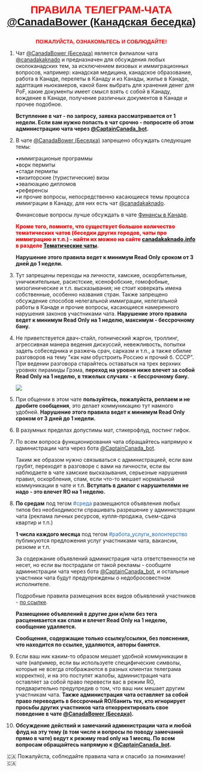 <p style="color:red; font-family:arial; font-weight:800; text-align:center; font-size:2em; "><a name="rules"></a>ПРАВИЛА ТЕЛЕГРАМ-ЧАТА<br><a href="https://t.me/CanadaBower">@CanadaBower (Канадская беседка)</a></p>

<p style="color:red; font-family:arial; font-weight:800; text-align:center; font-size:1em; ">ПОЖАЛУЙСТА, ОЗНАКОМЬТЕСЬ И СОБЛЮДАЙТЕ!</p>

1. Чат [@CanadaBower (Беседка)](https://t.me/CanadaBower) является филиалом чата [@canadakaknado](https://t.me/canadakaknado) и предназначен для обсуждения любых околоканадских тем, за исключением визовых и иммиграционных вопросов, например: канадская медицина, канадское образование, работа в Канаде, перелеты в Канаду и из Канады, жилье в Канаде, адаптация ньюкамеров, какой банк выбрать для хранения денег для PoF, какие документы имеет смысл взять с собой в Канаду, вождение в Канаде, получение различных документов в Канаде и прочее подобное.

    __Вступление в чат - по запросу, заявка рассматривается от 1 недели. Если вам нужно попасть в чат срочно - попросите об этом администрацию чата через [@CaptainCanada_bot](https://t.me/CaptainCanada_bot).__

2. В чате [@CanadaBower (Беседка)](https://t.me/CanadaBower) запрещено обсуждать следующие темы:

    ▪️иммиграционые программы  
    ▪️ворк пермиты  
    ▪️стади пермиты  
    ▪️визиторские (туристические) визы   
    ▪️эвалюацию дипломов  
    ▪️референсы  
    ▪️и прочие вопросы, непосредственно касающиеся темы процесса иммиграции в Канаду, для них есть чат [@canadakaknado](https://t.me/canadakaknado).<br>
    
    Финансовые вопросы лучше обсуждать в чате [Финансы в Канаде](https://t.me/canada_finances).<br>
   
    <span style="color:red; font-weight:800;">Кроме того, помните, что существует большое количество тематических чатов (беседки других городов, чаты про иммиграцию и т.п.) - найти их можно на сайте [canadakaknado.info](https://canadakaknado.info) в разделе [Тематические чаты](https://canadakaknado.info/#chats).</span><br>

    __Нарушение этого правила ведет к минимум Read Only сроком от 3 дней до 1 недели.__

3. Тут запрещены переходы на личности, хамские, оскорбительные, уничижительные, расистские, ксенофобские, гомофобные, мизогинические и т.п. высказывания; не стоит коверкать имена собственные, особенно названия стран. Также запрещено обсуждение способов нелегальной иммиграции, нелегальной работы в Канаде и прочие вопросы, касающиеся намеренного нарушения законов участниками чата. __Нарушение этого правила ведет к минимум Read Only на 1 неделю, максимум - бессрочному бану.__

4. Не приветствуется двач-стайл, гопнический жаргон, троллинг, агрессивная манера ведения дискуссий, невежливость, попытки задеть собеседника и разжечь срач, сарказм и т.п., а также обилие разговоров на тему "как нам обустроить Россию и прочий б. СССР". При ведении разговора старайтесь оставаться на трех верхних уровнях пирамиды Грэма, __переход на уровни ниже влечет за собой Read Only на 1 неделю, в тяжелых случаях - к бессрочному бану.__

    <img src="https://user-images.githubusercontent.com/35202703/163300846-c5043e06-731d-48f5-8dfb-196bd1610c71.png">

5. При общении в этом чате __пользуйтесь, пожалуйста, реплаем и не дробите сообщения__, это делает коммуникацию тут намного удобней. __Нарушение этого правила ведет к минимум Read Only сроком от 3 дней до 1 недели.__

6. В разумных пределах допустимы мат, стикерофлуд, постинг гифок. 

7. По всем вопроса функционирования чата обращайтесь напрямую к администрации чата через бота [@CaptainCanada_bot](https://t.me/CaptainCanada_bot).<br>

    Таким же образом нужно связываться с администрацией, если вам грубят, переходят в разговоре с вами на личности, если вы наблюдаете в чате хамские высказывания, серьезные нарушения правил, оскорбления, спам, если что-то мешает нормальной коммуникации в чате и т.п. __Вступать в диалог с нарушителями не надо - это влечет RO на 1 неделю.__<br> 
    
8. __По средам__ под тегом <span style="color: #1d6ab8">#среда</span> размещаются объявления любых типов без необходимости спрашивать разрешение у администрации чата (реклама личных ресурсов, купля-продажа, съем-сдача квартир и т.п.) 
    
    __1 числа каждого месяца__ под тегом <span style="color: #1d6ab8">#работа_услуги_волонтерство</span> публикуются предложения услуг участниками чата, вакансии, резюме и т.п. 
    
    За содержание объявлений администрация чата ответственности не несет, но если вы пострадали от такой рекламы - сообщите администрации чата через бота [@CaptainCanada_bot](https://t.me/CaptainCanada_bot), и остальные участники чата будут предупреждены о недобросовестном исполнителе. 

    Подробные правила размещения всех видов объявлений участников - [по ссылке](https://t.me/CanadaBower/485060).
    
    __Размещение объявлений в другие дни и/или без тега расценивается как спам и влечет Read Only на 1 неделю, сообщение удаляется.__
    
    __Сообщения, содержащие только ссылку/ссылки, без пояснения, что находится по ссылке, удаляются, авторы банятся.__

9. Если ваш ник каким-то образом мешает удобной коммуникации в чате (например, если вы используете специфические символы, которые не всегда отображаются в разных клиентах телеграма корректно), и на это поступят жалобы, администрация чата оставляет за собой право перевести вас в режим RO, предварительно предупредив о том, что ваш ник мешает другим участникам чата. __Также администрация чата оставляет за собой право переводить в бессрочный RO/банить тех, кто игнорирует просьбы других участников чата откорректировать свое поведение в чате [@CanadaBower (Беседка)](https://t.me/CanadaBower).__

10. __Обсуждение действий и замечаний администрации чата и любой флуд на эту тему (в том числе и вопросы по поводу замечаний прямо в чате) ведут к режиму read only на 1 месяц. По всем вопросам обращайтесь напрямую к [@CaptainCanada_bot](https://t.me/CaptainCanada_bot).__  

🇨🇦 Пожалуйста, соблюдайте правила чата и спасибо за понимание! 🇨🇦
